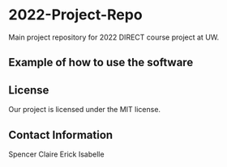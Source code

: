 # 2022-Project-Repo
Main project repository for 2022 DIRECT course project at UW.

## Example of how to use the software

## License 
Our project is licensed under the MIT license. 

## Contact Information
Spencer
Claire
Erick
Isabelle
